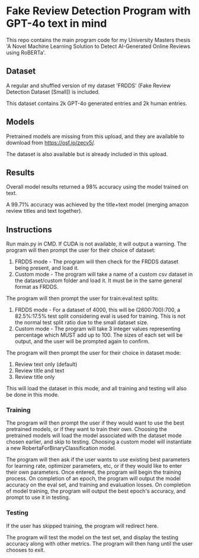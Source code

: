 # Fake Review Detection Program with GPT-4o text in mind
This repo contains the main program code for my University Masters thesis 'A Novel Machine Learning Solution to Detect AI-Generated Online Reviews using RoBERTa'.

## Dataset
A regular and shuffled version of my dataset 'FRDDS' (Fake Review Detection Dataset [Small]) is included. 

This dataset contains 2k GPT-4o generated entries and 2k human entries.

## Models
Pretrained models are missing from this upload, and they are available to download from https://osf.io/zecv5/.

The dataset is also available but is already included in this upload.

## Results
Overall model results returned a 98% accuracy using the model trained on text.

A 99.71% accuracy was achieved by the title+text model (merging amazon review titles and text together).

## Instructions
Run main.py in CMD. If CUDA is not available, it will output a warning.
The program will then prompt the user for their choice of dataset:
1. FRDDS mode - The program will then check for the FRDDS dataset being present, and load it.
2. Custom mode - The program will take a name of a custom csv dataset in the dataset/custom folder and load it. It must be in the same general format as FRDDS.

The program will then prompt the user for train:eval:test splits:
1. FRDDS mode - For a dataset of 4000, this will be (2600:700):700, a 82.5%:17.5% test split considering eval is used for training. This is not the normal test split ratio due to the small dataset size.
2. Custom mode - The program will take 3 integer values representing percentage which MUST add up to 100. The sizes of each set will be output, and the user will be prompted again to confirm.

The program will then prompt the user for their choice in dataset mode:
1. Review text only (default)
2. Review title and text
3. Review title only

This will load the dataset in this mode, and all training and testing will also be done in this mode.

### Training

The program will then prompt the user if they would want to use the best pretrained models, or if they want to train their own. Choosing the pretrained models will load the model associated with the dataset mode chosen earlier, and skip to testing. Choosing a custom model will instantiate a new RobertaForBinaryClassification model.

The program will then ask if the user wants to use existing best parameters for learning rate, optimizer parameters, etc, or if they would like to enter their own parameters. Once entered, the program will begin the training process. 
On completion of an epoch, the program will output the model accuracy on the eval set, and training and evaluation losses. 
On completion of model training, the program will output the best epoch's accuracy, and prompt to use it in testing.

### Testing
If the user has skipped training, the program will redirect here.

The program will test the model on the test set, and display the testing accuracy along with other metrics.
The program will then hang until the user chooses to exit.
